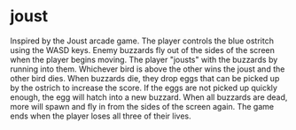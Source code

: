 # joust
Inspired by the Joust arcade game. The player controls the blue ostritch using the WASD keys. Enemy buzzards fly out of the sides of the screen when the player begins moving. The player "jousts" with the buzzards by running into them. Whichever bird is above the other wins the joust and the other bird dies. When buzzards die, they drop eggs that can be picked up by the ostrich to increase the score. If the eggs are not picked up quickly enough, the egg will hatch into a new buzzard. When all buzzards are dead, more will spawn and fly in from the sides of the screen again. The game ends when the player loses all three of their lives.

